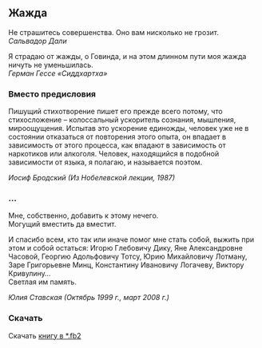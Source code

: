 ## Жажда

Не страшитесь совершенства. Оно вам нисколько не грозит.  
*Сальвадор Дали*

Я страдаю от жажды, о Говинда, и на этом длинном пути моя жажда ничуть не уменьшилась.  
*Герман Гессе «Сиддхартха»*

### Вместо предисловия

Пишущий стихотворение пишет его прежде всего потому, что стихосложение – колоссальный ускоритель сознания, мышления, мироощущения. Испытав это ускорение единожды, человек уже не в состоянии отказаться от повторения этого опыта, он впадает в зависимость от этого процесса, как впадают в зависимость от наркотиков или алкоголя. Человек, находящийся в подобной зависимости от языка, я полагаю, и называется поэтом.

*Иосиф Бродский (Из Нобелевской лекции, 1987)*

### ...

Мне, собственно, добавить к этому нечего.  
Могущий вместить да вместит.  

И спасибо всем, кто так или иначе помог мне стать собой, выжить при этом  и собой остаться: Игорю Глебовичу Дику, Яне Александровне Часовой, Георгию Адольфовичу Тотсу, Юрию Михайловичу Лотману, Заре Григорьевне Минц,  Константину Ивановичу Логачеву, Виктору Кривулину…  
Светлая им память.  

*Юлия Ставская (Октябрь 1999 г., март 2008 г.)*

### Скачать

Скачать [книгу в *.fb2](_media/yulia-stavskaya-book.fb2 ':include')
